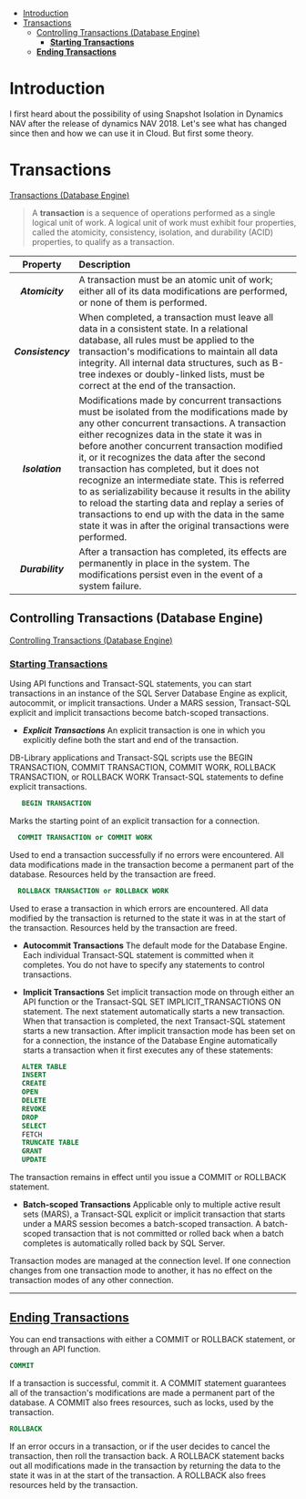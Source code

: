 - [Introduction](#introduction)
- [Transactions](#transactions)
  - [Controlling Transactions (Database Engine)](#controlling-transactions-database-engine)
    - [**Starting Transactions**](#starting-transactions)
  - [**Ending Transactions**](#ending-transactions)


# Introduction

I first heard about the possibility of using Snapshot Isolation in Dynamics NAV after the release of dynamics NAV 2018.
Let's see what has changed since then and how we can use it in Сloud.
But first some theory. 

# Transactions

[Transactions (Database Engine)](https://learn.microsoft.com/en-us/previous-versions/sql/sql-server-2008-r2/ms190612(v=sql.105))

> A **transaction** is a sequence of operations performed as a single logical unit of work. A logical unit of work must exhibit four properties, called the atomicity, consistency, isolation, and durability (ACID) properties, to qualify as a transaction. 

|**Property**|**Description**|
|:--:|:--|
|**_Atomicity_**| A transaction must be an atomic unit of work; either all of its data modifications are performed, or none of them is performed.|
|**_Consistency_**|When completed, a transaction must leave all data in a consistent state. In a relational database, all rules must be applied to the transaction's modifications to maintain all data integrity. All internal data structures, such as B-tree indexes or doubly-linked lists, must be correct at the end of the transaction.|
|**_Isolation_**|Modifications made by concurrent transactions must be isolated from the modifications made by any other concurrent transactions. A transaction either recognizes data in the state it was in before another concurrent transaction modified it, or it recognizes the data after the second transaction has completed, but it does not recognize an intermediate state. This is referred to as serializability because it results in the ability to reload the starting data and replay a series of transactions to end up with the data in the same state it was in after the original transactions were performed.|
|**_Durability_**|After a transaction has completed, its effects are permanently in place in the system. The modifications persist even in the event of a system failure.|

## Controlling Transactions (Database Engine)

[Controlling Transactions (Database Engine)](https://learn.microsoft.com/en-us/previous-versions/sql/sql-server-2008-r2/ms175523(v=sql.105))

### <u>**Starting Transactions**</u>

Using API functions and Transact-SQL statements, you can start transactions in an instance of the SQL Server Database Engine as explicit, autocommit, or implicit transactions. Under a MARS session, Transact-SQL explicit and implicit transactions become batch-scoped transactions.

- **_Explicit Transactions_**
An explicit transaction is one in which you explicitly define both the start and end of the transaction.

DB-Library applications and Transact-SQL scripts use the BEGIN TRANSACTION, COMMIT TRANSACTION, COMMIT WORK, ROLLBACK TRANSACTION, or ROLLBACK WORK Transact-SQL statements to define explicit transactions.

```sql
   BEGIN TRANSACTION
```
Marks the starting point of an explicit transaction for a connection.

```sql 
  COMMIT TRANSACTION or COMMIT WORK 
```
Used to end a transaction successfully if no errors were encountered. All data modifications made in the transaction become a permanent part of the database. Resources held by the transaction are freed.

```sql
  ROLLBACK TRANSACTION or ROLLBACK WORK
```
Used to erase a transaction in which errors are encountered. All data modified by the transaction is returned to the state it was in at the start of the transaction. Resources held by the transaction are freed.

- **Autocommit Transactions**
The default mode for the Database Engine. Each individual Transact-SQL statement is committed when it completes. You do not have to specify any statements to control transactions.

- **Implicit Transactions**
Set implicit transaction mode on through either an API function or the Transact-SQL SET IMPLICIT_TRANSACTIONS ON statement. The next statement automatically starts a new transaction. When that transaction is completed, the next Transact-SQL statement starts a new transaction.
After implicit transaction mode has been set on for a connection, the instance of the Database Engine automatically starts a transaction when it first executes any of these statements:

```sql
   ALTER TABLE
   INSERT
   CREATE
   OPEN
   DELETE
   REVOKE
   DROP
   SELECT
   FETCH
   TRUNCATE TABLE
   GRANT
   UPDATE
```
The transaction remains in effect until you issue a COMMIT or ROLLBACK statement.

- **Batch-scoped Transactions**
Applicable only to multiple active result sets (MARS), a Transact-SQL explicit or implicit transaction that starts under a MARS session becomes a batch-scoped transaction. A batch-scoped transaction that is not committed or rolled back when a batch completes is automatically rolled back by SQL Server.


Transaction modes are managed at the connection level. If one connection changes from one transaction mode to another, it has no effect on the transaction modes of any other connection.

---

## <u>**Ending Transactions**</u>
You can end transactions with either a COMMIT or ROLLBACK statement, or through an API function.

```sql
COMMIT
```
If a transaction is successful, commit it. A COMMIT statement guarantees all of the transaction's modifications are made a permanent part of the database. A COMMIT also frees resources, such as locks, used by the transaction.
```sql
ROLLBACK
```
If an error occurs in a transaction, or if the user decides to cancel the transaction, then roll the transaction back. A ROLLBACK statement backs out all modifications made in the transaction by returning the data to the state it was in at the start of the transaction. A ROLLBACK also frees resources held by the transaction.


